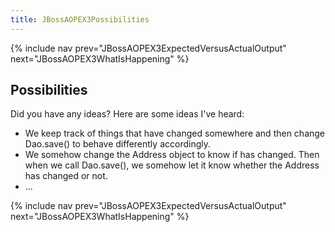 ```yaml
---
title: JBossAOPEX3Possibilities
---
```

{% include nav prev="JBossAOPEX3ExpectedVersusActualOutput" next="JBossAOPEX3WhatIsHappening" %}

## Possibilities
Did you have any ideas? Here are some ideas I've heard:
* We keep track of things that have changed somewhere and then change Dao.save() to behave differently accordingly.
* We somehow change the Address object to know if has changed. Then when we call Dao.save(), we somehow let it know whether the Address has changed or not.
* ...

{% include nav prev="JBossAOPEX3ExpectedVersusActualOutput" next="JBossAOPEX3WhatIsHappening" %}
